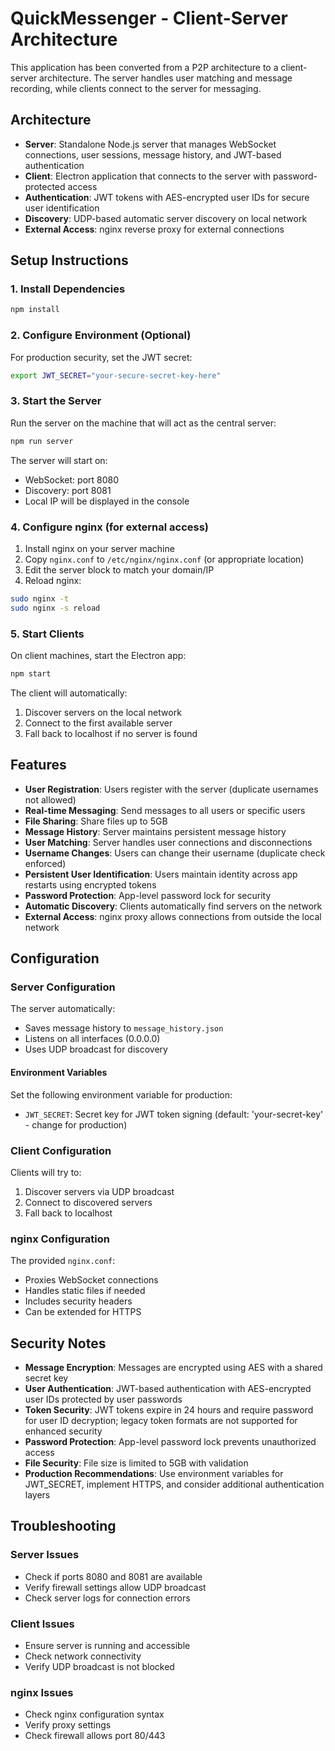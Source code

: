 # QuickMessenger - Client-Server Architecture

This application has been converted from a P2P architecture to a client-server architecture. The server handles user matching and message recording, while clients connect to the server for messaging.

## Architecture

- **Server**: Standalone Node.js server that manages WebSocket connections, user sessions, message history, and JWT-based authentication
- **Client**: Electron application that connects to the server with password-protected access
- **Authentication**: JWT tokens with AES-encrypted user IDs for secure user identification
- **Discovery**: UDP-based automatic server discovery on local network
- **External Access**: nginx reverse proxy for external connections

## Setup Instructions

### 1. Install Dependencies

```bash
npm install
```

### 2. Configure Environment (Optional)

For production security, set the JWT secret:

```bash
export JWT_SECRET="your-secure-secret-key-here"
```

### 3. Start the Server

Run the server on the machine that will act as the central server:

```bash
npm run server
```

The server will start on:
- WebSocket: port 8080
- Discovery: port 8081
- Local IP will be displayed in the console

### 4. Configure nginx (for external access)

1. Install nginx on your server machine
2. Copy `nginx.conf` to `/etc/nginx/nginx.conf` (or appropriate location)
3. Edit the server block to match your domain/IP
4. Reload nginx:

```bash
sudo nginx -t
sudo nginx -s reload
```

### 5. Start Clients

On client machines, start the Electron app:

```bash
npm start
```

The client will automatically:
1. Discover servers on the local network
2. Connect to the first available server
3. Fall back to localhost if no server is found

## Features

- **User Registration**: Users register with the server (duplicate usernames not allowed)
- **Real-time Messaging**: Send messages to all users or specific users
- **File Sharing**: Share files up to 5GB
- **Message History**: Server maintains persistent message history
- **User Matching**: Server handles user connections and disconnections
- **Username Changes**: Users can change their username (duplicate check enforced)
- **Persistent User Identification**: Users maintain identity across app restarts using encrypted tokens
- **Password Protection**: App-level password lock for security
- **Automatic Discovery**: Clients automatically find servers on the network
- **External Access**: nginx proxy allows connections from outside the local network

## Configuration

### Server Configuration

The server automatically:
- Saves message history to `message_history.json`
- Listens on all interfaces (0.0.0.0)
- Uses UDP broadcast for discovery

#### Environment Variables
Set the following environment variable for production:
- `JWT_SECRET`: Secret key for JWT token signing (default: 'your-secret-key' - change for production)

### Client Configuration

Clients will try to:
1. Discover servers via UDP broadcast
2. Connect to discovered servers
3. Fall back to localhost

### nginx Configuration

The provided `nginx.conf`:
- Proxies WebSocket connections
- Handles static files if needed
- Includes security headers
- Can be extended for HTTPS

## Security Notes

- **Message Encryption**: Messages are encrypted using AES with a shared secret key
- **User Authentication**: JWT-based authentication with AES-encrypted user IDs protected by user passwords
- **Token Security**: JWT tokens expire in 24 hours and require password for user ID decryption; legacy token formats are not supported for enhanced security
- **Password Protection**: App-level password lock prevents unauthorized access
- **File Security**: File size is limited to 5GB with validation
- **Production Recommendations**: Use environment variables for JWT_SECRET, implement HTTPS, and consider additional authentication layers

## Troubleshooting

### Server Issues
- Check if ports 8080 and 8081 are available
- Verify firewall settings allow UDP broadcast
- Check server logs for connection errors

### Client Issues
- Ensure server is running and accessible
- Check network connectivity
- Verify UDP broadcast is not blocked

### nginx Issues
- Check nginx configuration syntax
- Verify proxy settings
- Check firewall allows port 80/443